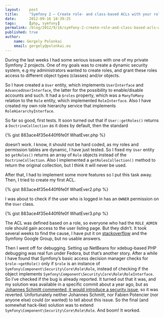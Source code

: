 ```yaml
---
layout:    post
title:     "Symfony 2 – Create role- and class-based ACLs with your roles coming from the ORM"
date:      2012-09-16 18:39:25
tags:      [php, symfony]
permalink: /blog/2012/9/16/symfony-2-create-role-and-class-based-acls-with-your-roles-coming-from-the-orm
published: true
author:
    name: Gergely Polonkai
    email: gergely@polonkai.eu
---
```


During the last weeks I had some serious issues with one of my private Symfony
2 projects. One of my goals was to create a dynamic security system, e.g my
administrators wanted to create roles, and grant these roles access to
different object types (classes) and/or objects.

So I have created a `User` entity, which implements `UserInterface` and
`AdvancedUserInterface`, the latter for the possibility to enable/disable
accounts and such. It had a `$roles` property, which was a `ManyToMany` relation
to the `Role` entity, which implemented `RoleInterface`. Also I have created my
own role hierarchy service that implements `RoleHierarchyInterface`.

So far so good, first tests. It soon turned out that if `User::getRoles()`
returns a `DoctrineCollection` as it does by default, then the standard

{% gist 883ace4f35e440f6fe0f WhatEver.php %}

doesn’t work. I know, it should not be hard coded, as my roles and permission
tables are dynamic, I have just tested. So I fixed my `User` entity so
`getRoles()` returns an array of `Role` objects instead of the
`DoctrineCollection`. Also I implemented a `getRolesCollection()` method to
return the original collection, but I think it will never be used.

After that, I had to implement some more features so I put this task away.
Then, I tried to create my first ACL.

{% gist 883ace4f35e440f6fe0f WhatEver2.php %}

I was about to check if the user who is logged in has an `OWNER` permission on
the `User` class.

{% gist 883ace4f35e440f6fe0f WhatEver3.php %}

The ACL was defined based on a role, so everyone who had the `ROLE_ADMIN` role
should gain access to the user listing page. But they didn’t. It took several
weeks to find the cause, I have put it on
[stackoverflow](http://stackoverflow.com/questions/12057795/symfony-2-1-this-getsecurity-context-isgrantedrole-admin-returns-fa)
and the Symfony Google Group, but no usable answers.

Then I went off for debugging. Setting up NetBeans for xdebug-based PHP
debugging was real fun under Fedora, but that’s another story. After a while I
have found that Symfony’s basic access decision manager checks for
`$role->getRole()` only if `$role` is an instance of
`Symfony\Component\Security\Core\Role\Role`, instead of checking if the object
implements `Symfony\Component\Security\Core\Role\RoleInterface`. So I’ve
checked if the bug is already reported. It turned out that it was, and my
solution was available in a specific commit about a year ago, but as [Johannes
Schmitt commented, it would introduce a security
issue](https://github.com/symfony/symfony/commit/af70ac8d777873c49347ac828a817a400006cbea),
so it was reverted. Unfortunately neither Johannes Schmitt, nor Fabien
Potencier (nor anyone else) could (or wanted) to tell about this issue. So the
final (and somewhat hack-like) solution was to extend
`Symfony\Component\Security\Core\Role\Role`. And boom! It worked.
